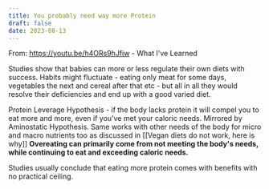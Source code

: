 ```yaml
---
title: You probably need way more Protein
draft: false
date: 2023-08-13
---
```


From: https://youtu.be/h4ORs9hJfiw - What I've Learned

Studies show that babies can more or less regulate their own diets with success. Habits might fluctuate - eating only meat for some days, vegetables the next and cereal after that etc - but all in all they would resolve their deficiencies and end up with a good varied diet.

Protein Leverage Hypothesis - if the body lacks protein it will compel you to eat more and more, even if you've met your caloric needs.
Mirrored by Aminostatic Hypothesis.
Same works with other needs of the body for micro and macro nutrients too as discussed in [[Vegan diets do not work, here is why]]
**Overeating can primarily come from not meeting the body's needs, while continuing to eat and exceeding caloric needs.**

Studies usually conclude that eating more protein comes with benefits with no practical ceiling.
